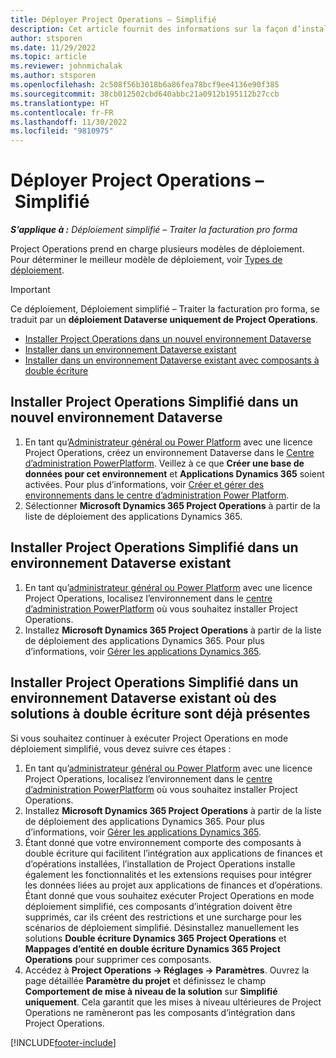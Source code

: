```yaml
---
title: Déployer Project Operations – Simplifié
description: Cet article fournit des informations sur la façon d’installer Déploiement simplifié – Opter pour la facturation pro forma de Project Operations.
author: stsporen
ms.date: 11/29/2022
ms.topic: article
ms.reviewer: johnmichalak
ms.author: stsporen
ms.openlocfilehash: 2c508f56b3018b6a86fea78bcf9ee4136e90f385
ms.sourcegitcommit: 38cb012502cbd640abbc21a0912b195112b27ccb
ms.translationtype: HT
ms.contentlocale: fr-FR
ms.lasthandoff: 11/30/2022
ms.locfileid: "9810975"
---
```

# <a name="deploy-project-operations-lite"></a>Déployer Project Operations – Simplifié

_**S’applique à :** Déploiement simplifié – Traiter la facturation pro forma_



Project Operations prend en charge plusieurs modèles de déploiement. Pour déterminer le meilleur modèle de déploiement, voir [Types de déploiement](determine-deployment-type.md).


> [!IMPORTANT]
> Ce déploiement, Déploiement simplifié – Traiter la facturation pro forma, se traduit par un **déploiement Dataverse uniquement de Project Operations**.

- [Installer Project Operations dans un nouvel environnement Dataverse](#new)
- [Installer dans un environnement Dataverse existant](#existing)
- [Installer dans un environnement Dataverse existant avec composants à double écriture](#existingdw)



## <a name="install-project-operations-lite-to-a-new-dataverse-environment"></a><a name="new"></a>Installer Project Operations Simplifié dans un nouvel environnement Dataverse

1. En tant qu’[Administrateur général ou Power Platform](/power-platform/admin/global-service-administrators-can-administer-without-license) avec une licence Project Operations, créez un environnement Dataverse dans le [Centre d’administration PowerPlatform](https://admin.powerplatform.com). Veillez à ce que **Créer une base de données pour cet environnement** et **Applications Dynamics 365** soient activées. Pour plus d’informations, voir [Créer et gérer des environnements dans le centre d’administration Power Platform](/power-platform/admin/create-environment#create-an-environment-in-the-power-platform-admin-center).
1. Sélectionner **Microsoft Dynamics 365 Project Operations** à partir de la liste de déploiement des applications Dynamics 365.


## <a name="install-project-operations-lite-to-an-existing-dataverse-environment"></a><a name="existing"></a>Installer Project Operations Simplifié dans un environnement Dataverse existant 
1. En tant qu’[administrateur général ou Power Platform](/power-platform/admin/global-service-administrators-can-administer-without-license) avec une licence Project Operations, localisez l’environnement dans le [centre d’administration PowerPlatform](https://admin.powerplatform.com) où vous souhaitez installer Project Operations.
1. Installez **Microsoft Dynamics 365 Project Operations** à partir de la liste de déploiement des applications Dynamics 365. Pour plus d’informations, voir [Gérer les applications Dynamics 365](/power-platform/admin/manage-apps).

## <a name="install-project-operations-lite-to-an-existing-dataverse-environment-where-dual-write-solutions-are-already-present"></a><a name="existingdw"></a>Installer Project Operations Simplifié dans un environnement Dataverse existant où des solutions à double écriture sont déjà présentes

Si vous souhaitez continuer à exécuter Project Operations en mode déploiement simplifié, vous devez suivre ces étapes :

1. En tant qu’[administrateur général ou Power Platform](/power-platform/admin/global-service-administrators-can-administer-without-license) avec une licence Project Operations, localisez l’environnement dans le [centre d’administration PowerPlatform](https://admin.powerplatform.com) où vous souhaitez installer Project Operations.
1. Installez **Microsoft Dynamics 365 Project Operations** à partir de la liste de déploiement des applications Dynamics 365. Pour plus d’informations, voir [Gérer les applications Dynamics 365](/power-platform/admin/manage-apps).
1. Étant donné que votre environnement comporte des composants à double écriture qui facilitent l’intégration aux applications de finances et d’opérations installées, l’installation de Project Operations installe également les fonctionnalités et les extensions requises pour intégrer les données liées au projet aux applications de finances et d’opérations. Étant donné que vous souhaitez exécuter Project Operations en mode déploiement simplifié, ces composants d’intégration doivent être supprimés, car ils créent des restrictions et une surcharge pour les scénarios de déploiement simplifié. Désinstallez manuellement les solutions **Double écriture Dynamics 365 Project Operations** et **Mappages d’entité en double écriture Dynamics 365 Project Operations** pour supprimer ces composants.
1. Accédez à **Project Operations -> Réglages -> Paramètres**. Ouvrez la page détaillée **Paramètre du projet** et définissez le champ **Comportement de mise à niveau de la solution** sur **Simplifié uniquement**. Cela garantit que les mises à niveau ultérieures de Project Operations ne ramèneront pas les composants d’intégration dans Project Operations.  

[!INCLUDE[footer-include](../includes/footer-banner.md)]

